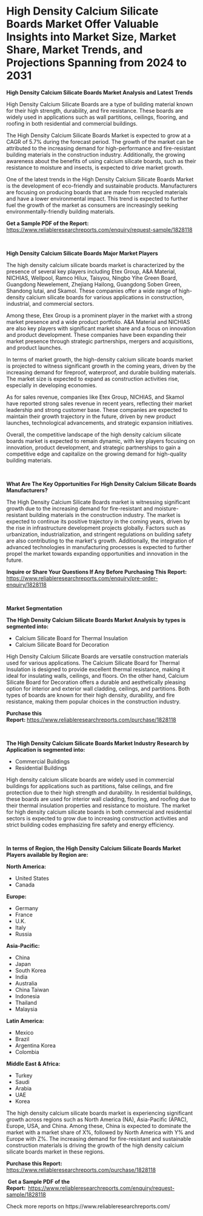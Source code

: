 <p><h1>High Density Calcium Silicate Boards Market Offer Valuable Insights into Market Size, Market Share, Market Trends, and Projections Spanning from 2024 to 2031</h1></p><p><strong>High Density Calcium Silicate Boards Market Analysis and Latest Trends</strong></p>
<p><p>High Density Calcium Silicate Boards are a type of building material known for their high strength, durability, and fire resistance. These boards are widely used in applications such as wall partitions, ceilings, flooring, and roofing in both residential and commercial buildings.</p><p>The High Density Calcium Silicate Boards Market is expected to grow at a CAGR of 5.7% during the forecast period. The growth of the market can be attributed to the increasing demand for high-performance and fire-resistant building materials in the construction industry. Additionally, the growing awareness about the benefits of using calcium silicate boards, such as their resistance to moisture and insects, is expected to drive market growth.</p><p>One of the latest trends in the High Density Calcium Silicate Boards Market is the development of eco-friendly and sustainable products. Manufacturers are focusing on producing boards that are made from recycled materials and have a lower environmental impact. This trend is expected to further fuel the growth of the market as consumers are increasingly seeking environmentally-friendly building materials.</p></p>
<p><strong>Get a Sample PDF of the Report:&nbsp;</strong> <a href="https://www.reliableresearchreports.com/enquiry/request-sample/1828118">https://www.reliableresearchreports.com/enquiry/request-sample/1828118</a></p>
<p>&nbsp;</p>
<p><strong>High Density Calcium Silicate Boards Major Market Players</strong></p>
<p><p>The high density calcium silicate boards market is characterized by the presence of several key players including Etex Group, A&A Material, NICHIAS, Wellpool, Ramco Hilux, Taisyou, Ningbo Yihe Green Board, Guangdong Newelement, Zhejiang Hailong, Guangdong Soben Green, Shandong lutai, and Skamol. These companies offer a wide range of high-density calcium silicate boards for various applications in construction, industrial, and commercial sectors.</p><p>Among these, Etex Group is a prominent player in the market with a strong market presence and a wide product portfolio. A&A Material and NICHIAS are also key players with significant market share and a focus on innovation and product development. These companies have been expanding their market presence through strategic partnerships, mergers and acquisitions, and product launches.</p><p>In terms of market growth, the high-density calcium silicate boards market is projected to witness significant growth in the coming years, driven by the increasing demand for fireproof, waterproof, and durable building materials. The market size is expected to expand as construction activities rise, especially in developing economies.</p><p>As for sales revenue, companies like Etex Group, NICHIAS, and Skamol have reported strong sales revenue in recent years, reflecting their market leadership and strong customer base. These companies are expected to maintain their growth trajectory in the future, driven by new product launches, technological advancements, and strategic expansion initiatives.</p><p>Overall, the competitive landscape of the high density calcium silicate boards market is expected to remain dynamic, with key players focusing on innovation, product development, and strategic partnerships to gain a competitive edge and capitalize on the growing demand for high-quality building materials.</p></p>
<p>&nbsp;</p>
<p><strong>What Are The Key Opportunities For High Density Calcium Silicate Boards Manufacturers?</strong></p>
<p><p>The High Density Calcium Silicate Boards market is witnessing significant growth due to the increasing demand for fire-resistant and moisture-resistant building materials in the construction industry. The market is expected to continue its positive trajectory in the coming years, driven by the rise in infrastructure development projects globally. Factors such as urbanization, industrialization, and stringent regulations on building safety are also contributing to the market's growth. Additionally, the integration of advanced technologies in manufacturing processes is expected to further propel the market towards expanding opportunities and innovation in the future.</p></p>
<p><strong>Inquire or Share Your Questions If Any Before Purchasing This Report:</strong> <a href="https://www.reliableresearchreports.com/enquiry/pre-order-enquiry/1828118">https://www.reliableresearchreports.com/enquiry/pre-order-enquiry/1828118</a></p>
<p>&nbsp;</p>
<p><strong>Market Segmentation</strong></p>
<p><strong>The High Density Calcium Silicate Boards Market Analysis by types is segmented into:</strong></p>
<p><ul><li>Calcium Silicate Board for Thermal Insulation</li><li>Calcium Silicate Board for Decoration</li></ul></p>
<p><p>High Density Calcium Silicate Boards are versatile construction materials used for various applications. The Calcium Silicate Board for Thermal Insulation is designed to provide excellent thermal resistance, making it ideal for insulating walls, ceilings, and floors. On the other hand, Calcium Silicate Board for Decoration offers a durable and aesthetically pleasing option for interior and exterior wall cladding, ceilings, and partitions. Both types of boards are known for their high density, durability, and fire resistance, making them popular choices in the construction industry.</p></p>
<p><strong>Purchase this Report:&nbsp;</strong><a href="https://www.reliableresearchreports.com/purchase/1828118">https://www.reliableresearchreports.com/purchase/1828118</a></p>
<p>&nbsp;</p>
<p><strong>The High Density Calcium Silicate Boards Market Industry Research by Application is segmented into:</strong></p>
<p><ul><li>Commercial Buildings</li><li>Residential Buildings</li></ul></p>
<p><p>High density calcium silicate boards are widely used in commercial buildings for applications such as partitions, false ceilings, and fire protection due to their high strength and durability. In residential buildings, these boards are used for interior wall cladding, flooring, and roofing due to their thermal insulation properties and resistance to moisture. The market for high density calcium silicate boards in both commercial and residential sectors is expected to grow due to increasing construction activities and strict building codes emphasizing fire safety and energy efficiency.</p></p>
<p>&nbsp;</p>
<p><strong>In terms of Region, the High Density Calcium Silicate Boards Market Players available by Region are:</strong></p>
<p>
    <p> <strong> North America: </strong>
        <ul>
            <li>United States</li>
            <li>Canada</li>
        </ul>
        </p> 
    <p> <strong> Europe: </strong>
        <ul>
            <li>Germany</li>
            <li>France</li>
            <li>U.K.</li>
            <li>Italy</li>
            <li>Russia</li>
        </ul>
        </p> 
    <p> <strong> Asia-Pacific: </strong>
        <ul>
            <li>China</li>
            <li>Japan</li>
            <li>South Korea</li>
            <li>India</li>
            <li>Australia</li>
            <li>China Taiwan</li>
            <li>Indonesia</li>
            <li>Thailand</li>
            <li>Malaysia</li>
        </ul>
        </p> 
    <p> <strong> Latin America: </strong>
        <ul>
            <li>Mexico</li>
            <li>Brazil</li>
            <li>Argentina Korea</li>
            <li>Colombia</li>
        </ul>
        </p> 
    <p> <strong> Middle East & Africa: </strong>
        <ul>
            <li>Turkey</li>
            <li>Saudi</li>
            <li>Arabia</li>
            <li>UAE</li>
            <li>Korea</li>
        </ul>
    </p>
    </p>
<p><p>The high density calcium silicate boards market is experiencing significant growth across regions such as North America (NA), Asia-Pacific (APAC), Europe, USA, and China. Among these, China is expected to dominate the market with a market share of X%, followed by North America with Y% and Europe with Z%. The increasing demand for fire-resistant and sustainable construction materials is driving the growth of the high density calcium silicate boards market in these regions.</p></p>
<p><strong>Purchase this Report: </strong><a href="https://www.reliableresearchreports.com/purchase/1828118">https://www.reliableresearchreports.com/purchase/1828118</a></p>
<p>&nbsp;<strong>Get a Sample PDF of the Report:&nbsp;&nbsp;</strong><a href="https://www.reliableresearchreports.com/enquiry/request-sample/1828118">https://www.reliableresearchreports.com/enquiry/request-sample/1828118</a></p>
<p><strong></strong></p>
<p>Check more reports on https://www.reliableresearchreports.com/</p>
